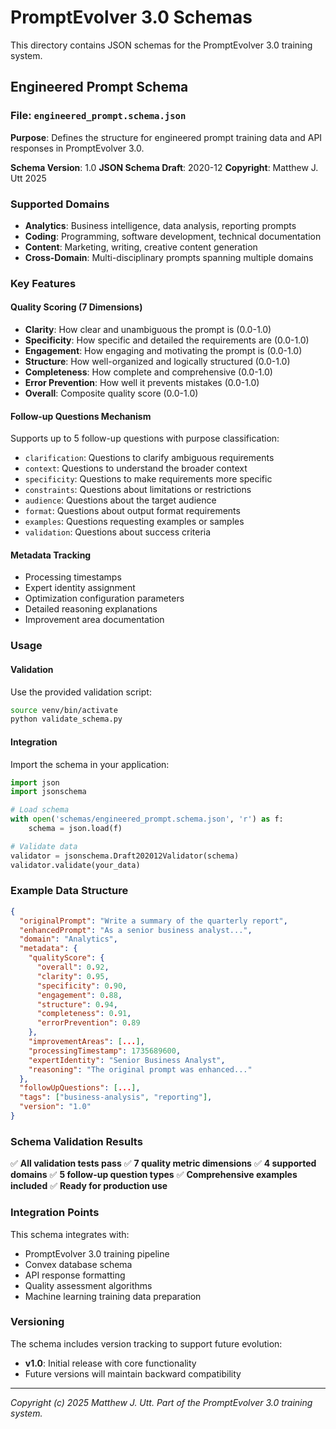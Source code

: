 # PromptEvolver 3.0 Schemas

This directory contains JSON schemas for the PromptEvolver 3.0 training system.

## Engineered Prompt Schema

### File: `engineered_prompt.schema.json`

**Purpose**: Defines the structure for engineered prompt training data and API responses in PromptEvolver 3.0.

**Schema Version**: 1.0
**JSON Schema Draft**: 2020-12
**Copyright**: Matthew J. Utt 2025

### Supported Domains

- **Analytics**: Business intelligence, data analysis, reporting prompts
- **Coding**: Programming, software development, technical documentation
- **Content**: Marketing, writing, creative content generation
- **Cross-Domain**: Multi-disciplinary prompts spanning multiple domains

### Key Features

#### Quality Scoring (7 Dimensions)

- **Clarity**: How clear and unambiguous the prompt is (0.0-1.0)
- **Specificity**: How specific and detailed the requirements are (0.0-1.0)
- **Engagement**: How engaging and motivating the prompt is (0.0-1.0)
- **Structure**: How well-organized and logically structured (0.0-1.0)
- **Completeness**: How complete and comprehensive (0.0-1.0)
- **Error Prevention**: How well it prevents mistakes (0.0-1.0)
- **Overall**: Composite quality score (0.0-1.0)

#### Follow-up Questions Mechanism

Supports up to 5 follow-up questions with purpose classification:

- `clarification`: Questions to clarify ambiguous requirements
- `context`: Questions to understand the broader context
- `specificity`: Questions to make requirements more specific
- `constraints`: Questions about limitations or restrictions
- `audience`: Questions about the target audience
- `format`: Questions about output format requirements
- `examples`: Questions requesting examples or samples
- `validation`: Questions about success criteria

#### Metadata Tracking

- Processing timestamps
- Expert identity assignment
- Optimization configuration parameters
- Detailed reasoning explanations
- Improvement area documentation

### Usage

#### Validation

Use the provided validation script:

```bash
source venv/bin/activate
python validate_schema.py
```

#### Integration

Import the schema in your application:

```python
import json
import jsonschema

# Load schema
with open('schemas/engineered_prompt.schema.json', 'r') as f:
    schema = json.load(f)

# Validate data
validator = jsonschema.Draft202012Validator(schema)
validator.validate(your_data)
```

### Example Data Structure

```json
{
  "originalPrompt": "Write a summary of the quarterly report",
  "enhancedPrompt": "As a senior business analyst...",
  "domain": "Analytics",
  "metadata": {
    "qualityScore": {
      "overall": 0.92,
      "clarity": 0.95,
      "specificity": 0.90,
      "engagement": 0.88,
      "structure": 0.94,
      "completeness": 0.91,
      "errorPrevention": 0.89
    },
    "improvementAreas": [...],
    "processingTimestamp": 1735689600,
    "expertIdentity": "Senior Business Analyst",
    "reasoning": "The original prompt was enhanced..."
  },
  "followUpQuestions": [...],
  "tags": ["business-analysis", "reporting"],
  "version": "1.0"
}
```

### Schema Validation Results

✅ **All validation tests pass**
✅ **7 quality metric dimensions**
✅ **4 supported domains**
✅ **5 follow-up question types**
✅ **Comprehensive examples included**
✅ **Ready for production use**

### Integration Points

This schema integrates with:

- PromptEvolver 3.0 training pipeline
- Convex database schema
- API response formatting
- Quality assessment algorithms
- Machine learning training data preparation

### Versioning

The schema includes version tracking to support future evolution:

- **v1.0**: Initial release with core functionality
- Future versions will maintain backward compatibility

---

*Copyright (c) 2025 Matthew J. Utt. Part of the PromptEvolver 3.0 training system.*
